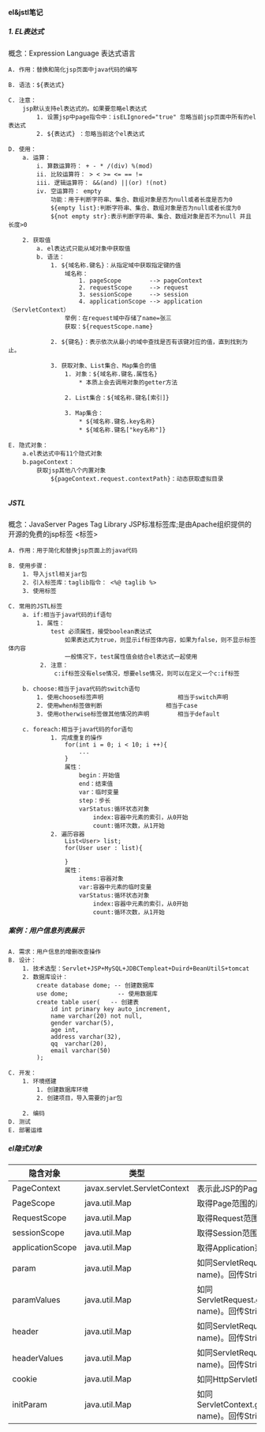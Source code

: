 #### el&jstl笔记

##### 1. EL表达式
概念：Expression Language 表达式语言
```text
A. 作用：替换和简化jsp页面中java代码的编写

B. 语法：${表达式}

C. 注意：
    jsp默认支持el表达式的。如果要忽略el表达式
        1. 设置jsp中page指令中：isELIgnored="true" 忽略当前jsp页面中所有的el表达式
        2. ${表达式} ：忽略当前这个el表达式

D. 使用：
    a. 运算：
        i. 算数运算符： + - * /(div) %(mod)
        ii. 比较运算符： > < >= <= == !=
        iii. 逻辑运算符： &&(and) ||(or) !(not)
        iv. 空运算符： empty
            功能：用于判断字符串、集合、数组对象是否为null或者长度是否为0
            ${empty list}:判断字符串、集合、数组对象是否为null或者长度为0
            ${not empty str}:表示判断字符串、集合、数组对象是否不为null 并且 长度>0
    
    2. 获取值
        a. el表达式只能从域对象中获取值
        b. 语法：
            1. ${域名称.键名}：从指定域中获取指定键的值
                域名称：
                    1. pageScope		--> pageContext
                    2. requestScope 	--> request
                    3. sessionScope 	--> session
                    4. applicationScope --> application（ServletContext）
                举例：在request域中存储了name=张三
                获取：${requestScope.name}

            2. ${键名}：表示依次从最小的域中查找是否有该键对应的值，直到找到为止。

            3. 获取对象、List集合、Map集合的值
                1. 对象：${域名称.键名.属性名}
                    * 本质上会去调用对象的getter方法

                2. List集合：${域名称.键名[索引]}

                3. Map集合：
                    * ${域名称.键名.key名称}
                    * ${域名称.键名["key名称"]}

E. 隐式对象：
    a.el表达式中有11个隐式对象
    b.pageContext：
        获取jsp其他八个内置对象
            ${pageContext.request.contextPath}：动态获取虚拟目录
                            
```
##### JSTL
概念：JavaServer Pages Tag Library  JSP标准标签库;是由Apache组织提供的开源的免费的jsp标签 <标签>
```text
A. 作用：用于简化和替换jsp页面上的java代码		

B. 使用步骤：
    1. 导入jstl相关jar包
    2. 引入标签库：taglib指令： <%@ taglib %>
    3. 使用标签

C. 常用的JSTL标签
    a. if:相当于java代码的if语句
        1. 属性：
            test 必须属性，接受boolean表达式
                如果表达式为true，则显示if标签体内容，如果为false，则不显示标签体内容
                一般情况下，test属性值会结合el表达式一起使用
         2. 注意：
             c:if标签没有else情况，想要else情况，则可以在定义一个c:if标签
             
    b. choose:相当于java代码的switch语句
        1. 使用choose标签声明         			相当于switch声明
        2. 使用when标签做判断         			相当于case
        3. 使用otherwise标签做其他情况的声明    	相当于default

    c. foreach:相当于java代码的for语句
            1. 完成重复的操作
                for(int i = 0; i < 10; i ++){
                    ...
                }
                属性：
                    begin：开始值
                    end：结束值
                    var：临时变量
                    step：步长
                    varStatus:循环状态对象
                        index:容器中元素的索引，从0开始
                        count:循环次数，从1开始
            2. 遍历容器
                List<User> list;
                for(User user : list){
    
                }
                属性：
                    items:容器对象
                    var:容器中元素的临时变量
                    varStatus:循环状态对象
                        index:容器中元素的索引，从0开始
                        count:循环次数，从1开始
```
	
##### 案例：用户信息列表展示
```text
A. 需求：用户信息的增删改查操作
B. 设计：
    1. 技术选型：Servlet+JSP+MySQL+JDBCTempleat+Duird+BeanUtilS+tomcat
    2. 数据库设计：
        create database dome; -- 创建数据库
        use dome; 			   -- 使用数据库
        create table user(   -- 创建表
            id int primary key auto_increment,
            name varchar(20) not null,
            gender varchar(5),
            age int,
            address varchar(32),
            qq	varchar(20),
            email varchar(50)
        );

C. 开发：
    1. 环境搭建
        1. 创建数据库环境
        2. 创建项目，导入需要的jar包

    2. 编码
D. 测试
E. 部署运维
```
##### el隐式对象
| 隐含对象         | 类型                         | 说明                                                         |
| ---------------- | ---------------------------- | ------------------------------------------------------------ |
| PageContext      | javax.servlet.ServletContext | 表示此JSP的PageContext                                       |
| PageScope        | java.util.Map                | 取得Page范围的属性名称所对应的值                             |
| RequestScope     | java.util.Map                | 取得Request范围的属性名称所对应的值                          |
| sessionScope     | java.util.Map                | 取得Session范围的属性名称所对应的值                          |
| applicationScope | java.util.Map                | 取得Application范围的属性名称所对应的值                      |
| param            | java.util.Map                | 如同ServletRequest.getParameter(String name)。回传String类型的值 |
| paramValues      | java.util.Map                | 如同ServletRequest.getParameterValues(String name)。回传String[]类型的值 |
| header           | java.util.Map                | 如同ServletRequest.getHeader(String name)。回传String类型的值 |
| headerValues     | java.util.Map                | 如同ServletRequest.getHeaders(String name)。回传String[]类型的值 |
| cookie           | java.util.Map                | 如同HttpServletRequest.getCookies()                          |
| initParam        | java.util.Map                | 如同ServletContext.getInitParameter(String name)。回传String类型的值 |



















